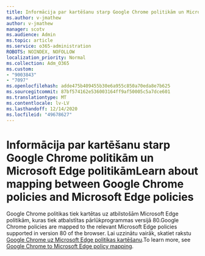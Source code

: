 ```yaml
---
title: Informācija par kartēšanu starp Google Chrome politikām un Microsoft Edge politikām
ms.author: v-jmathew
author: v-jmathew
manager: scotv
ms.audience: Admin
ms.topic: article
ms.service: o365-administration
ROBOTS: NOINDEX, NOFOLLOW
localization_priority: Normal
ms.collection: Adm_O365
ms.custom:
- "9003843"
- "7097"
ms.openlocfilehash: adde475b409455b30e6a955c850a70eda8e7b625
ms.sourcegitcommit: 87bf574162e536003164ff9af50005c5a7dce601
ms.translationtype: MT
ms.contentlocale: lv-LV
ms.lasthandoff: 12/14/2020
ms.locfileid: "49678627"
---
```

# <a name="learn-about-mapping-between-google-chrome-policies-and-microsoft-edge-policies"></a><span data-ttu-id="e9359-102">Informācija par kartēšanu starp Google Chrome politikām un Microsoft Edge politikām</span><span class="sxs-lookup"><span data-stu-id="e9359-102">Learn about mapping between Google Chrome policies and Microsoft Edge policies</span></span>

<span data-ttu-id="e9359-103">Google Chrome politikas tiek kartētas uz atbilstošām Microsoft Edge politikām, kuras tiek atbalstītas pārlūkprogrammas versijā 80.</span><span class="sxs-lookup"><span data-stu-id="e9359-103">Google Chrome policies are mapped to the relevant Microsoft Edge policies supported in version 80 of the browser.</span></span> <span data-ttu-id="e9359-104">Lai uzzinātu vairāk, skatiet rakstu [Google Chrome uz Microsoft Edge politikas kartēšanu](https://go.microsoft.com/fwlink/?linkid=2141933).</span><span class="sxs-lookup"><span data-stu-id="e9359-104">To learn more, see [Google Chrome to Microsoft Edge policy mapping](https://go.microsoft.com/fwlink/?linkid=2141933).</span></span>
